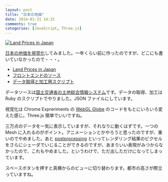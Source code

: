 ```yaml
---
layout: post
title: "日本の地価"
date: 2014-01-31 14:25
comments: true
categories: [JavaScript, Three.js]
---
```


[![Land Prices in Japan](http://farm6.staticflickr.com/5480/12236991554_38d0079825_c.jpg)](/works/webland/)

[日本の地価を視覚化](/works/webland/)してみました。一年くらい前に作ったのですが、どこにも書いていなかったので・・・。

- [Land Prices in Japan](/works/webland/)
- [フロントエンドのソース](https://github.com/shuhei/webland)
- [データ取得と加工用スクリプト](https://github.com/shuhei/webland-scraper)

データソースは[国土交通省の土地総合情報システム](http://www.land.mlit.go.jp/webland/)です。データの取得、加工は Ruby のスクリプトでやりました。JSON ファイルにしています。

視覚化は Chrome Expreriments の [WebGL Globe](http://www.chromeexperiments.com/globe) のコードをもとにいろいろ変えた感じ。Three.js 簡単でいいですね。

三万点のデータを一気に表示していますが、それなりに動くはずです。一つの Mesh に入れるのがポイント。アニメーションとかやろうと思ったのですが、重いのでやめました。あと [postprocessing](https://github.com/mrdoob/three.js/tree/master/examples/js/postprocessing) といってレンダリング結果のピクセルをさらにシェーダでいじることができるのですが、あまりいい表現がみつからなかったので、これもやめました。というわけで、ただ出しただけになってしまっています。

スペースボタンを押すと真横からのビューに切り替わります。都市の高さが際立っていますね。
